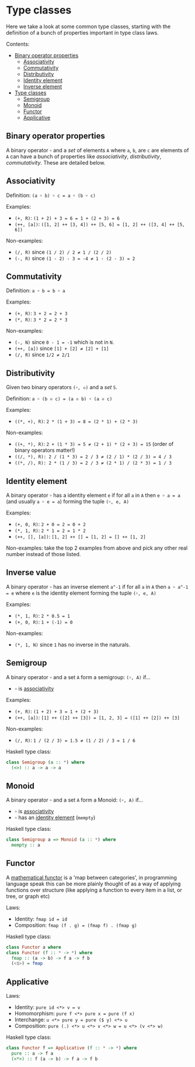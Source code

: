 # Type classes

Here we take a look at some common type classes, starting with the definition of
a bunch of properties important in type class laws.

Contents:

* [Binary operator properties](#Binary-operator-properties)
  * [Associativity](#Associativity)
  * [Commutativity](#Commutativity)
  * [Distributivity](#Distributivity)
  * [Identity element](#Identity-element)
  * [Inverse element](#Inverse-element)
* [Type classes](#Type-classes)
  * [Semigroup](#Semigroup)
  * [Monoid](#Monoid)
  * [Functor](#Functor)
  * [Applicative](#Applicative)


## Binary operator properties

A binary operator `￮` and a *set* of elements `A` where `a`, `b`, are `c`
are elements of `A` can have a bunch of properties like *associativity*,
*distributivity*, *commutativity*. These are detailed below.


## Associativity

Definition: `(a ￮ b) ￮ c = a ￮ (b ￮ c)`

Examples:

- `(+, R)`: `(1 + 2) + 3 = 6 = 1 + (2 + 3) = 6`
- `(++, [a])`: `([1, 2] ++ [3, 4]) ++ [5, 6] = [1, 2] ++ ([3, 4] ++ [5, 6])`

Non-examples:

- `(/, R)` since `(1 / 2) / 2 ≠ 1 / (2 / 2)`
- `(-, R)` since `(1 - 2) - 3 = -4 ≠ 1 - (2 - 3) = 2`


## Commutativity

Definition: `a ￮ b = b ￮ a`

Examples:

- `(+, R)`: `3 + 2 = 2 + 3`
- `(*, R)`: `3 * 2 = 2 * 3`

Non-examples:

- `(-, N)` since `0 - 1 = -1` which is not in `N`.
- `(++, [a])` since `[1] + [2] ≠ [2] + [1]`
- `(/, R)` since `1/2 ≠ 2/1`


## Distributivity

Given two binary operators `(￮, ▫)` and a *set* `S`.

Definition:  `a ￮ (b ▫ c) = (a ▫ b) ￮ (a ▫ c)`

Examples:

- `((*, +), R)`: `2 * (1 + 3) = 8 = (2 * 1) + (2 * 3)`

Non-examples:

- `((+, *), R)`: `2 + (1 * 3) = 5 ≠ (2 + 1) * (2 + 3) = 15` (order of binary
  operators matter!)
- `((/, *), R): 2 / (1 * 3) = 2 / 3 ≠ (2 / 1) * (2 / 3) = 4 / 3`
- `((*, /), R): 2 * (1 / 3) = 2 / 3 ≠ (2 * 1) / (2 * 3) = 1 / 3`

## Identity element

A binary operator `￮` has a identity element `e` if for all `a` in `A` then `e ￮ a =
a` (and usually `a ￮ e = a`) forming the tuple `(￮, e, A)`

Examples:

- `(+, 0, R)`: `2 + 0 = 2 = 0 + 2`
- `(*, 1, R)`: `2 * 1 = 2 = 1 * 2`
- `(++, [], [a])`: `[1, 2] ++ [] = [1, 2] = [] ++ [1, 2]`

Non-examples: take the top 2 examples from above and pick any other real number
instead of those listed.


## Inverse value

A binary operator `￮` has an inverse element `a^-1` if for all `a` in `A` then `a ￮ a^-1 =
e` where `e` is the identity element forming the tuple `(￮, e, A)`

Examples:

- `(*, 1, R)`: `2 * 0.5 = 1`
- `(+, 0, R)`: `1 + (-1) = 0`


Non-examples:

- `(*, 1, N)` since `1` has no inverse in the naturals.


## Semigroup

A binary operator `￮` and a set `A` form a semigroup: `(￮, A)` if...

* `￮` is [associativity](#Associativity)

Examples:

- `(+, R)`: `(1 + 2) + 3 = 1 + (2 + 3)`
- `(++, [a])`: `[1] ++ ([2] ++ [3]) = [1, 2, 3] = ([1] ++ [2]) ++ [3]`

Non-examples:

- `(/, R)`: `1 / (2 / 3) = 1.5 ≠ (1 / 2) / 3 = 1 / 6`


Haskell type class:

```haskell
class Semigroup (a :: *) where
  (<>) :: a -> a -> a
```


## Monoid

A binary operator `￮` and a set `A` form a Monoid: `(￮, A)` if...

* `￮` is [associativity](#Associativity)
* `￮` has an [identity element](#Identity-element) (`mempty`)


Haskell type class:

```haskell
class Semigroup a => Monoid (a :: *) where
  mempty :: a
```


## Functor

A [mathematical functor](https://en.wikipedia.org/wiki/Functor) is a 'map
between categories', in programming language speak this can be more plainly
thought of as a way of applying functions over structure (like applying a
function to every item in a list, or tree, or graph etc)


Laws:

- Identity: `fmap id = id`
- Composition: `fmap (f . g) = (fmap f) . (fmap g)`

Haskell type class:

```haskell
class Functor a where
class Functor (f :: * -> *) where
  fmap :: (a -> b) -> f a -> f b
  (<$>) = fmap
```


## Applicative

Laws:

- Identity: `pure id <*> v = v`
- Homomorphism: `pure f <*> pure x = pure (f x)`
- Interchange: `u <*> pure y = pure ($ y) <*> u`
- Composition: `pure (.) <*> u <*> v <*> w = u <*> (v <*> w)`

Haskell type class:

```haskell
class Functor f => Applicative (f :: * -> *) where
  pure :: a -> f a
  (<*>) :: f (a -> b) -> f a -> f b
```
